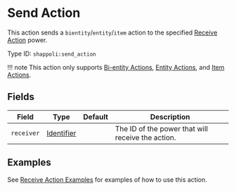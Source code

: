 # Send Action

This action sends a `bientity`/`entity`/`item` action to the specified [Receive Action](../../power/receive_action.md) power.

Type ID: `shappoli:send_action`

!!! note
    This action only supports [Bi-entity Actions](../bientity.md), [Entity Actions](../entity.md), and [Item Actions](../item.md).

## Fields

Field | Type | Default | Description
------|------|---------|------------
`receiver` | [Identifier](https://origins.readthedocs.io/en/latest/types/data_types/identifier/) | | The ID of the power that will receive the action.

## Examples

See [Receive Action Examples](../../power/receive_action.md#examples) for examples of how to use this action.
